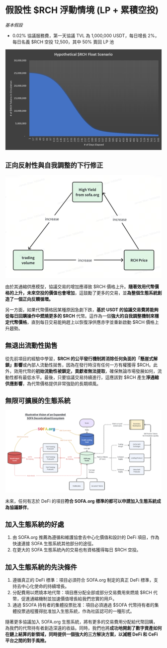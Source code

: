 # 假設性 $RCH 浮動情境 (LP + 累積空投)

_基本假設_

- 0.02% 協議服務費，第一天協議 TVL 為 1,000,000 USDT，每日增長 2%，每日名義 $RCH 空投 12,500，其中 50% 賣回 LP 池

![](../../static/TmEMbRxJvoqcdxxRvPYuSA3Csce.png)

## 正向反射性與自我調整的下行修正

![](../../static/X1htbkA9AoMbiSxc8rxud0mJsbh.png)

由於其通縮供應模型，協議交易的增加應導致 $RCH 價格上升。**隨著效用代幣價格的上升，未來空投的價值也會增加**，這鼓勵了更多的交易，並**為整個生態系統創造了一個正向反饋循環。**

另一方面，如果代幣價格因某種原因急劇下跌，**基於 USDT 的協議交易費將能夠從每日回購操作中燃燒更多的 $RCH** 代幣。這作為一個**強大的自我調整機制來穩定代幣價格**，直到每日交易能夠趕上以恢復淨供應赤字並重新啟動 $RCH 價格上升趨勢。

## 無退出流動性拋售

從先前項目的經驗中學習，**$RCH 的公平發行機制將消除任何負面的「懸崖式解鎖」影響**或內部人流動性拋售，因為在發行時沒有任何一方有權獲得 $RCH。此外，效用代幣的**初始流動性被鎖定，貢獻者無法提取**，確保無論市場發展如何，流動性都有最低水平。最後，只要協議交易持續進行，這應該對 $RCH 產生**淨通縮供應影響**，為代幣價格提供非常強勁的長期順風。

## 無限可擴展的生態系統

![](../../static/draw9.png)

未來，任何有志於 DeFi 的項目**符合 SOFA.org 標準的都可以申請加入生態系統成為協議夥伴**。

## 加入生態系統的好處

1. 由 SOFA.org 推薦為遵循和維護協會去中心化價值和設計的 DeFi 項目，作為快速連接 SOFA 生態系統其他部分的途徑。
2. 在更大的 SOFA 生態系統內的交易也有資格獲得每日 $RCH 空投。

## 加入生態系統的先決條件

1. 遵循真正的 DeFi 標準：項目必須符合 SOFA.org 制定的真正 DeFi 標準，支持去中心化使命的持續增長。
2. 分配費用以燃燒本地代幣：項目應分配全部或部分交易費用來燃燒 $RCH 代幣，促進通縮機制並加速價值增長給我們忠實的用戶。
3. 通過 $SOFA 持有者的集體投票批准：項目必須通過 $SOFA 代幣持有者的集體投票過程獲得批准加入生態系統，作為社區認可的一種形式。

隨著更多協議加入 SOFA.org 生態系統，將有更多的交易費用分配給代幣回購，為我們的代幣持有者創造深遠的收益。同時，我們也將**成功地開創了數字資產如何在鏈上結算的新領域，同時提供一個強大的三方解決方案，以減輕 DeFi 和 CeFi 平台之間的對手風險。**